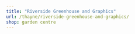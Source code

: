 ```yaml
---
title: "Riverside Greenhouse and Graphics"
url: /thayne/riverside-greenhouse-and-graphics/
shop: garden centre
---
```

